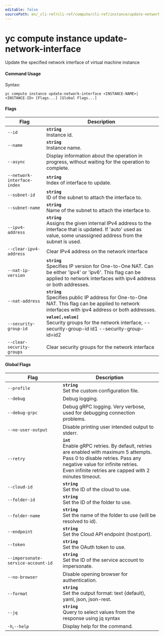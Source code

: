 ```yaml
---
editable: false
sourcePath: en/_cli-ref/cli-ref/compute/cli-ref/instance/update-network-interface.md
---
```


# yc compute instance update-network-interface

Update the specified network interface of virtual machine instance

#### Command Usage

Syntax: 

`yc compute instance update-network-interface <INSTANCE-NAME>|<INSTANCE-ID> [Flags...] [Global Flags...]`

#### Flags

| Flag | Description |
|----|----|
|`--id`|<b>`string`</b><br/>Instance id.|
|`--name`|<b>`string`</b><br/>Instance name.|
|`--async`|Display information about the operation in progress, without waiting for the operation to complete.|
|`--network-interface-index`|<b>`string`</b><br/>Index of interface to update.|
|`--subnet-id`|<b>`string`</b><br/>ID of the subnet to attach the interface to.|
|`--subnet-name`|<b>`string`</b><br/>Name of the subnet to attach the interface to.|
|`--ipv4-address`|<b>`string`</b><br/>Assigns the given internal IPv4 address to the interface that is updated. If 'auto' used as value, some unassigned address from the subnet is used.|
|`--clear-ipv4-address`|Clear IPv4 address on the network interface|
|`--nat-ip-version`|<b>`string`</b><br/>Specifies IP version for One-to-One NAT. Can be either 'ipv4' or 'ipv6'. This flag can be applied to network interfaces with ipv4 address or both addresses.|
|`--nat-address`|<b>`string`</b><br/>Specifies public IP address for One-to-One NAT. This flag can be applied to network interfaces with ipv4 address or both addresses.|
|`--security-group-id`|<b>`value[,value]`</b><br/>Security groups for the network interface, --security-group-id id1 --security-group-id=id2|
|`--clear-security-groups`|Clear security groups for the network interface|

#### Global Flags

| Flag | Description |
|----|----|
|`--profile`|<b>`string`</b><br/>Set the custom configuration file.|
|`--debug`|Debug logging.|
|`--debug-grpc`|Debug gRPC logging. Very verbose, used for debugging connection problems.|
|`--no-user-output`|Disable printing user intended output to stderr.|
|`--retry`|<b>`int`</b><br/>Enable gRPC retries. By default, retries are enabled with maximum 5 attempts.<br/>Pass 0 to disable retries. Pass any negative value for infinite retries.<br/>Even infinite retries are capped with 2 minutes timeout.|
|`--cloud-id`|<b>`string`</b><br/>Set the ID of the cloud to use.|
|`--folder-id`|<b>`string`</b><br/>Set the ID of the folder to use.|
|`--folder-name`|<b>`string`</b><br/>Set the name of the folder to use (will be resolved to id).|
|`--endpoint`|<b>`string`</b><br/>Set the Cloud API endpoint (host:port).|
|`--token`|<b>`string`</b><br/>Set the OAuth token to use.|
|`--impersonate-service-account-id`|<b>`string`</b><br/>Set the ID of the service account to impersonate.|
|`--no-browser`|Disable opening browser for authentication.|
|`--format`|<b>`string`</b><br/>Set the output format: text (default), yaml, json, json-rest.|
|`--jq`|<b>`string`</b><br/>Query to select values from the response using jq syntax|
|`-h`,`--help`|Display help for the command.|
